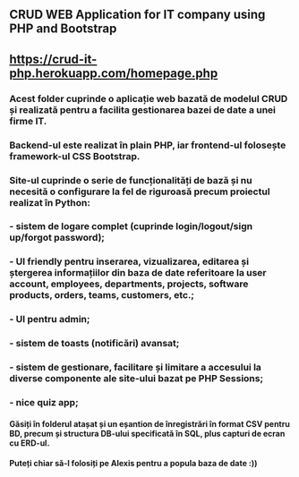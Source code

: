 ## CRUD WEB Application for IT company using PHP and Bootstrap
## https://crud-it-php.herokuapp.com/homepage.php

### Acest folder cuprinde o aplicație web bazată de modelul CRUD și realizată pentru a facilita gestionarea bazei de date a unei firme IT.
### Backend-ul este realizat în plain PHP, iar frontend-ul folosește framework-ul CSS Bootstrap.
### Site-ul cuprinde o serie de funcționalități de bază și nu necesită o configurare la fel de riguroasă precum proiectul realizat în Python:
### - sistem de logare complet (cuprinde login/logout/sign up/forgot password);
### - UI friendly pentru inserarea, vizualizarea, editarea și ștergerea informațiilor din baza de date referitoare la user account, employees, departments, projects, software products, orders, teams, customers, etc.;
### - UI pentru admin;
### - sistem de toasts (notificări) avansat;
### - sistem de gestionare, facilitare și limitare a accesului la diverse componente ale site-ului bazat pe PHP Sessions;
### - nice quiz app;
#### Găsiți în folderul atașat și un eșantion de înregistrări în format CSV pentru BD, precum și structura DB-ului specificată în SQL, plus capturi de ecran cu ERD-ul.
#### Puteți chiar să-l folosiți pe Alexis pentru a popula baza de date :))
